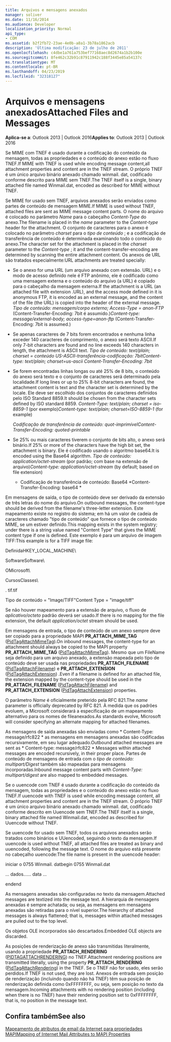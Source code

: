 ```yaml
---
title: Arquivos e mensagens anexados
manager: soliver
ms.date: 11/16/2014
ms.audience: Developer
localization_priority: Normal
api_type:
- COM
ms.assetid: b2f2fb72-23ae-4e0b-a8a1-3b78a1862acb
description: 'Última modificação: 23 de julho de 2011'
ms.openlocfilehash: c4dbe1a761a753bef77168aec8d2674a1b2b100e
ms.sourcegitcommit: 8fe462c32b91c87911942c188f3445e85a54137c
ms.translationtype: MT
ms.contentlocale: pt-BR
ms.lasthandoff: 04/23/2019
ms.locfileid: "32318127"
---
```

# <a name="attached-files-and-messages"></a><span data-ttu-id="a4d27-103">Arquivos e mensagens anexados</span><span class="sxs-lookup"><span data-stu-id="a4d27-103">Attached Files and Messages</span></span>

  
  
<span data-ttu-id="a4d27-104">**Aplica-se a**: Outlook 2013 | Outlook 2016</span><span class="sxs-lookup"><span data-stu-id="a4d27-104">**Applies to**: Outlook 2013 | Outlook 2016</span></span> 
  
<span data-ttu-id="a4d27-105">Se MIME com TNEF é usado durante a codificação do conteúdo da mensagem, todas as propriedades e o conteúdo do anexo estão no fluxo TNEF.</span><span class="sxs-lookup"><span data-stu-id="a4d27-105">If MIME with TNEF is used while encoding message content,all attachment properties and content are in the TNEF stream.</span></span> <span data-ttu-id="a4d27-106">O próprio TNEF é um único arquivo binário anexado chamado winmail. dat, codificado conforme descrito para MIME sem TNEF.</span><span class="sxs-lookup"><span data-stu-id="a4d27-106">The TNEF itself is a single, binary attached file named Winmail.dat, encoded as described for MIME without TNEF.</span></span> 
  
<span data-ttu-id="a4d27-107">Se MIME for usado sem TNEF, arquivos anexados serão enviados como partes de conteúdo de mensagem MIME.</span><span class="sxs-lookup"><span data-stu-id="a4d27-107">If MIME is used without TNEF, attached files are sent as MIME message content parts.</span></span> <span data-ttu-id="a4d27-108">O nome do arquivo é colocado no parâmetro *Name* para o cabeçalho *Content-Type* do anexo.</span><span class="sxs-lookup"><span data-stu-id="a4d27-108">The filename is placed in the  *name*  parameter to the  *Content-type*  header for the attachment.</span></span> <span data-ttu-id="a4d27-109">O conjunto de caracteres para o anexo é colocado no parâmetro *charset* para o *tipo de conteúdo* ; e a codificação de transferência de conteúdo é determinada examinando todo o conteúdo do anexo.</span><span class="sxs-lookup"><span data-stu-id="a4d27-109">The character set for the attachment is placed in the  *charset*  parameter to the  *Content-type*  ; it and the content-transfer-encoding are determined by scanning the entire attachment content.</span></span> <span data-ttu-id="a4d27-110">Os anexos de URL são tratados especialmente:</span><span class="sxs-lookup"><span data-stu-id="a4d27-110">URL attachments are treated specially:</span></span> 
  
- <span data-ttu-id="a4d27-111">Se o anexo for uma URL (um arquivo anexado com extensão. URL) e o modo de acesso definido nele é FTP anônimo, ele é codificado como uma mensagem externa e o conteúdo do arquivo (a URL) é copiado para o cabeçalho da mensagem externa.</span><span class="sxs-lookup"><span data-stu-id="a4d27-111">If the attachment is a URL (an attached file with extension .URL), and the access mode defined in it is anonymous FTP, it is encoded as an external message, and the content of the file (the URL) is copied into the header of the external message.</span></span> <span data-ttu-id="a4d27-112">*Tipo de conteúdo: mensagem/corpo externo; Access-Type = anon-FTP*  (Content-Transfer-Encoding: 7bit é assumido.)</span><span class="sxs-lookup"><span data-stu-id="a4d27-112">*Content-type: message/external-body; access-type=anon-ftp*  (Content-Transfer-Encoding: 7bit is assumed.)</span></span> 
    
- <span data-ttu-id="a4d27-113">Se apenas caracteres de 7 bits forem encontrados e nenhuma linha exceder 140 caracteres de comprimento, o anexo será texto ASCII.</span><span class="sxs-lookup"><span data-stu-id="a4d27-113">If only 7-bit characters are found and no line exceeds 140 characters in length, the attachment is ASCII text.</span></span> <span data-ttu-id="a4d27-114">*Tipo de conteúdo: text/plain; charset = conteúdo US-ASCII-transferência-codificação: 7bit*</span><span class="sxs-lookup"><span data-stu-id="a4d27-114">*Content-type: text/plain; charset=us-ascii Content-Transfer-Encoding: 7bit*</span></span> 
    
- <span data-ttu-id="a4d27-115">Se forem encontradas linhas longas ou até 25% de 8 bits, o conteúdo do anexo será texto e o conjunto de caracteres será determinado pela localidade.</span><span class="sxs-lookup"><span data-stu-id="a4d27-115">If long lines or up to 25% 8-bit characters are found, the attachment content is text and the character set is determined by the locale.</span></span> <span data-ttu-id="a4d27-116">Ele deve ser escolhido dos conjuntos de caracteres definidos pelo ISO Standard 8859.</span><span class="sxs-lookup"><span data-stu-id="a4d27-116">It should be chosen from the character sets defined by ISO standard 8859.</span></span> <span data-ttu-id="a4d27-117">*Content-Type: text/plain; charset = iso-8859-1*  (por exemplo)</span><span class="sxs-lookup"><span data-stu-id="a4d27-117">*Content-type: text/plain; charset=ISO-8859-1*  (for example)</span></span> 
    
     <span data-ttu-id="a4d27-118">*Codificação de transferência de conteúdo: quot-imprimível*</span><span class="sxs-lookup"><span data-stu-id="a4d27-118">*Content-Transfer-Encoding: quoted-printable*</span></span> 
    
- <span data-ttu-id="a4d27-119">Se 25% ou mais caracteres tiverem o conjunto de bits alto, o anexo será binário.</span><span class="sxs-lookup"><span data-stu-id="a4d27-119">If 25% or more of the characters have the high bit set, the attachment is binary.</span></span> <span data-ttu-id="a4d27-120">Ele é codificado usando o algoritmo base64.</span><span class="sxs-lookup"><span data-stu-id="a4d27-120">It is encoded using the Base64 algorithm.</span></span> <span data-ttu-id="a4d27-121">*Tipo de conteúdo: application/octet-stream*  (por padrão; com base na extensão de arquivo)</span><span class="sxs-lookup"><span data-stu-id="a4d27-121">*Content-type: application/octet-stream*  (by default; based on file extension)</span></span> 
    
     * <span data-ttu-id="a4d27-122">Codificação de transferência de conteúdo: Base64 \*</span><span class="sxs-lookup"><span data-stu-id="a4d27-122">Content-Transfer-Encoding: base64 \*</span></span> 
    
<span data-ttu-id="a4d27-123">Em mensagens de saída, o tipo de conteúdo deve ser derivado da extensão de três letras do nome do arquivo.</span><span class="sxs-lookup"><span data-stu-id="a4d27-123">On outbound messages, the content-type should be derived from the filename's three-letter extension.</span></span> <span data-ttu-id="a4d27-124">Este mapeamento existe no registro do sistema; em há um valor de cadeia de caracteres chamado "tipo de conteúdo" que fornece o tipo de conteúdo MIME, se um estiver definido.</span><span class="sxs-lookup"><span data-stu-id="a4d27-124">This mapping exists in the system registry; under there is a string value named "Content Type" that gives the MIME content type if one is defined.</span></span> <span data-ttu-id="a4d27-125">Este exemplo é para um arquivo de imagem TIFF:</span><span class="sxs-lookup"><span data-stu-id="a4d27-125">This example is for a TIFF image file:</span></span>
  
<span data-ttu-id="a4d27-126">Definida</span><span class="sxs-lookup"><span data-stu-id="a4d27-126">HKEY_LOCAL_MACHINE\\</span></span>
  
<span data-ttu-id="a4d27-127">Software</span><span class="sxs-lookup"><span data-stu-id="a4d27-127">Software\\</span></span>
  
<span data-ttu-id="a4d27-128">O</span><span class="sxs-lookup"><span data-stu-id="a4d27-128">Microsoft\\</span></span>
  
<span data-ttu-id="a4d27-129">Cursos</span><span class="sxs-lookup"><span data-stu-id="a4d27-129">Classes\\</span></span>
  
<span data-ttu-id="a4d27-130">. tif</span><span class="sxs-lookup"><span data-stu-id="a4d27-130">.tif</span></span>
  
<span data-ttu-id="a4d27-131">Tipo de conteúdo = "Image/TIFF"</span><span class="sxs-lookup"><span data-stu-id="a4d27-131">Content Type = "image/tiff"</span></span>
  
<span data-ttu-id="a4d27-132">Se não houver mapeamento para a extensão de arquivo, o fluxo de *aplicativo/octeto* padrão deverá ser usado.</span><span class="sxs-lookup"><span data-stu-id="a4d27-132">If there is no mapping for the file extension, the default  *application/octet*  stream should be used.</span></span> 
  
<span data-ttu-id="a4d27-133">Em mensagens de entrada, o tipo de conteúdo de um anexo sempre deve ser copiado para a propriedade MAPI **PR_ATTACH_MIME_TAG** ([PidTagAttachMimeTag](pidtagattachmimetag-canonical-property.md)).</span><span class="sxs-lookup"><span data-stu-id="a4d27-133">On inbound messages, the content-type for an attachment should always be copied to the MAPI property **PR_ATTACH_MIME_TAG** ([PidTagAttachMimeTag](pidtagattachmimetag-canonical-property.md)).</span></span> <span data-ttu-id="a4d27-134">Mesmo que um FileName seja definido para um arquivo anexado, a extensão mapeada pelo tipo de conteúdo deve ser usada nas propriedades **PR_ATTACH_FILENAME** ([PidTagAttachFilename](pidtagattachfilename-canonical-property.md)) e **PR_ATTACH_EXTENSION** ([PidTagAttachExtension](pidtagattachextension-canonical-property.md)) .</span><span class="sxs-lookup"><span data-stu-id="a4d27-134">Even if a filename is defined for an attached file, the extension mapped by the content-type should be used in the **PR_ATTACH_FILENAME** ([PidTagAttachFilename](pidtagattachfilename-canonical-property.md)) and **PR_ATTACH_EXTENSION** ([PidTagAttachExtension](pidtagattachextension-canonical-property.md)) properties.</span></span>
  
<span data-ttu-id="a4d27-135">O parâmetro *Name* é oficialmente preterido pela RFC 821.</span><span class="sxs-lookup"><span data-stu-id="a4d27-135">The  *name*  parameter is officially deprecated by RFC 821.</span></span> <span data-ttu-id="a4d27-136">À medida que os padrões evoluem, a Microsoft considerará a especificação de um mapeamento alternativo para os nomes de fileanexados.</span><span class="sxs-lookup"><span data-stu-id="a4d27-136">As standards evolve, Microsoft will consider specifying an alternate mapping for attached filenames.</span></span> 
  
<span data-ttu-id="a4d27-137">As mensagens de saída anexadas são enviadas como \* Content-Type: message/rfc822 \* as mensagens em mensagens anexadas são codificadas recursivamente, em seu lugar adequado.</span><span class="sxs-lookup"><span data-stu-id="a4d27-137">Outbound attached messages are sent as \* Content-type: message/rfc822 \*  Messages within attached messages are encoded recursively, in their proper place.</span></span> <span data-ttu-id="a4d27-138">Partes de conteúdo de mensagens de entrada com o *tipo de conteúdo: multipart/Digest* também são mapeadas para mensagens incorporadas.</span><span class="sxs-lookup"><span data-stu-id="a4d27-138">Inbound message content parts with  *Content-Type: multipart/digest*  are also mapped to embedded messages.</span></span> 
  
<span data-ttu-id="a4d27-139">Se o uuencode com TNEF é usado durante a codificação do conteúdo da mensagem, todas as propriedades e o conteúdo do anexo estão no fluxo TNEF.</span><span class="sxs-lookup"><span data-stu-id="a4d27-139">If uuencode with TNEF is used while encoding message content, all attachment properties and content are in the TNEF stream.</span></span> <span data-ttu-id="a4d27-140">O próprio TNEF é um único arquivo binário anexado chamado winmail. dat, codificado conforme descrito em Uuencode sem TNEF.</span><span class="sxs-lookup"><span data-stu-id="a4d27-140">The TNEF itself is a single, binary attached file named Winmail.dat, encoded as described for Uuencode without TNEF.</span></span>
  
<span data-ttu-id="a4d27-141">Se uuencode for usado sem TNEF, todos os arquivos anexados serão tratados como binários e UUencoded, seguindo o texto da mensagem.</span><span class="sxs-lookup"><span data-stu-id="a4d27-141">If uuencode is used without TNEF, all attached files are treated as binary and uuencoded, following the message text.</span></span> <span data-ttu-id="a4d27-142">O nome do arquivo está presente no cabeçalho uuencode:</span><span class="sxs-lookup"><span data-stu-id="a4d27-142">The file name is present in the uuencode header:</span></span>
  
 <span data-ttu-id="a4d27-143">iniciar o 0755 Winmail. dat</span><span class="sxs-lookup"><span data-stu-id="a4d27-143">begin 0755 Winmail.dat</span></span> 
  
 <span data-ttu-id="a4d27-144">... dados...</span><span class="sxs-lookup"><span data-stu-id="a4d27-144">... data ...</span></span> 
  
 <span data-ttu-id="a4d27-145">end</span><span class="sxs-lookup"><span data-stu-id="a4d27-145">end</span></span> 
  
<span data-ttu-id="a4d27-146">As mensagens anexadas são configuradas no texto da mensagem.</span><span class="sxs-lookup"><span data-stu-id="a4d27-146">Attached messages are textized into the message text.</span></span> <span data-ttu-id="a4d27-147">A hierarquia de mensagens anexadas é sempre achatada; ou seja, as mensagens em mensagens anexadas são retiradas para o nível superior.</span><span class="sxs-lookup"><span data-stu-id="a4d27-147">The hierarchy of attached messages is always flattened; that is, messages within attached messages are pulled out to the top level.</span></span>
  
<span data-ttu-id="a4d27-148">Os objetos OLE incorporados são descartados.</span><span class="sxs-lookup"><span data-stu-id="a4d27-148">Embedded OLE objects are discarded.</span></span>
  
<span data-ttu-id="a4d27-149">As posições de renderização de anexo são transmitidas literalmente, usando a propriedade **PR_ATTACH_RENDERING** ([PIDTAGATTACHRENDERING](pidtagattachrendering-canonical-property.md)) no TNEF.</span><span class="sxs-lookup"><span data-stu-id="a4d27-149">Attachment rendering positions are transmitted literally, using the property **PR_ATTACH_RENDERING** ([PidTagAttachRendering](pidtagattachrendering-canonical-property.md)) in the TNEF.</span></span> <span data-ttu-id="a4d27-150">Se o TNEF não for usado, eles serão perdidos.</span><span class="sxs-lookup"><span data-stu-id="a4d27-150">If TNEF is not used, they are lost.</span></span> <span data-ttu-id="a4d27-151">Anexos de entrada sem posição de renderização (incluindo quando não há TNEF) têm sua posição de renderização definida como 0xFFFFFFFF, ou seja, sem posição no texto da mensagem.</span><span class="sxs-lookup"><span data-stu-id="a4d27-151">Incoming attachments with no rendering position (including when there is no TNEF) have their rendering position set to 0xFFFFFFFF, that is, no position in the message text.</span></span>
  
## <a name="see-also"></a><span data-ttu-id="a4d27-152">Confira também</span><span class="sxs-lookup"><span data-stu-id="a4d27-152">See also</span></span>



[<span data-ttu-id="a4d27-153">Mapeamento de atributos de email da Internet para propriedades MAPI</span><span class="sxs-lookup"><span data-stu-id="a4d27-153">Mapping of Internet Mail Attributes to MAPI Properties</span></span>](mapping-of-internet-mail-attributes-to-mapi-properties.md)

